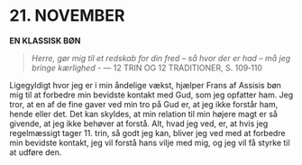 # 21. NOVEMBER

**EN KLASSISK BØN**

> *Herre, gør mig til et redskab for din fred – så hvor der er had – må jeg bringe kærlighed -*
> — 12 TRIN OG 12 TRADITIONER, S. 109‑110

Ligegyldigt hvor jeg er i min åndelige vækst, hjælper Frans af Assisis bøn mig til at forbedre min bevidste kontakt med Gud, som jeg opfatter ham. Jeg tror, at en af de fine gaver ved min tro på Gud er, at jeg ikke forstår ham, hende eller det. Det kan skyldes, at min relation til min højere magt er så givende, at jeg ikke behøver at forstå. Alt, hvad jeg ved, er, at hvis jeg regelmæssigt tager 11. trin, så godt jeg kan, bliver jeg ved med at forbedre min bevidste kontakt, jeg vil forstå hans vilje med mig, og jeg vil få styrke til at udføre den.
